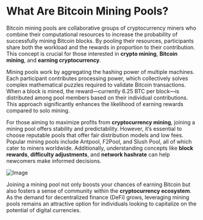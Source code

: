# What Are Bitcoin Mining Pools?

Bitcoin mining pools are collaborative groups of cryptocurrency miners who combine their computational resources to increase the probability of successfully mining Bitcoin blocks. By pooling their resources, participants share both the workload and the rewards in proportion to their contribution. This concept is crucial for those interested in **crypto mining**, **Bitcoin mining**, and **earning cryptocurrency**.

Mining pools work by aggregating the hashing power of multiple machines. Each participant contributes processing power, which collectively solves complex mathematical puzzles required to validate Bitcoin transactions. When a block is mined, the reward—currently 6.25 BTC per block—is distributed among pool members based on their individual contributions. This approach significantly enhances the likelihood of earning rewards compared to solo mining.

For those aiming to maximize profits from **cryptocurrency mining**, joining a mining pool offers stability and predictability. However, it’s essential to choose reputable pools that offer fair distribution models and low fees. Popular mining pools include Antpool, F2Pool, and Slush Pool, all of which cater to miners worldwide. Additionally, understanding concepts like **block rewards**, **difficulty adjustments**, and **network hashrate** can help newcomers make informed decisions.

![Image](https://github.com/user-attachments/assets/b6e7b7a2-655e-4d44-8baa-20c566a3cb65)

Joining a mining pool not only boosts your chances of earning Bitcoin but also fosters a sense of community within the **cryptocurrency ecosystem**. As the demand for decentralized finance (DeFi) grows, leveraging mining pools remains an attractive option for individuals looking to capitalize on the potential of digital currencies.
